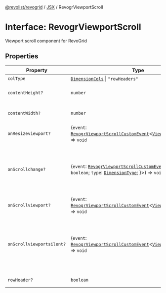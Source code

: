 [@revolist/revogrid](README.md) / [JSX](Namespace.JSX.md) / RevogrViewportScroll

# Interface: RevogrViewportScroll

Viewport scroll component for RevoGrid

## Properties

| Property | Type | Description | Defined in |
| ------ | ------ | ------ | ------ |
| `colType` | [`DimensionCols`](TypeAlias.DimensionCols.md) \| `"rowHeaders"` | - | [src/components.d.ts:2102](https://github.com/revolist/revogrid/blob/424884a9332ccde4a5d40c39536fe61d1ccacbfc/src/components.d.ts#L2102) |
| `contentHeight?` | `number` | Height of inner content | [src/components.d.ts:2106](https://github.com/revolist/revogrid/blob/424884a9332ccde4a5d40c39536fe61d1ccacbfc/src/components.d.ts#L2106) |
| `contentWidth?` | `number` | Width of inner content | [src/components.d.ts:2110](https://github.com/revolist/revogrid/blob/424884a9332ccde4a5d40c39536fe61d1ccacbfc/src/components.d.ts#L2110) |
| `onResizeviewport?` | (`event`: [`RevogrViewportScrollCustomEvent`](Interface.RevogrViewportScrollCustomEvent.md)\<[`ViewPortResizeEvent`](TypeAlias.ViewPortResizeEvent.md)\>) => `void` | Viewport resize | [src/components.d.ts:2114](https://github.com/revolist/revogrid/blob/424884a9332ccde4a5d40c39536fe61d1ccacbfc/src/components.d.ts#L2114) |
| `onScrollchange?` | (`event`: [`RevogrViewportScrollCustomEvent`](Interface.RevogrViewportScrollCustomEvent.md)\<\{ `hasScroll`: `boolean`; `type`: [`DimensionType`](TypeAlias.DimensionType.md); \}\>) => `void` | Triggered on scroll change, can be used to get information about scroll visibility | [src/components.d.ts:2118](https://github.com/revolist/revogrid/blob/424884a9332ccde4a5d40c39536fe61d1ccacbfc/src/components.d.ts#L2118) |
| `onScrollviewport?` | (`event`: [`RevogrViewportScrollCustomEvent`](Interface.RevogrViewportScrollCustomEvent.md)\<[`ViewPortScrollEvent`](TypeAlias.ViewPortScrollEvent.md)\>) => `void` | Before scroll event | [src/components.d.ts:2125](https://github.com/revolist/revogrid/blob/424884a9332ccde4a5d40c39536fe61d1ccacbfc/src/components.d.ts#L2125) |
| `onScrollviewportsilent?` | (`event`: [`RevogrViewportScrollCustomEvent`](Interface.RevogrViewportScrollCustomEvent.md)\<[`ViewPortScrollEvent`](TypeAlias.ViewPortScrollEvent.md)\>) => `void` | Silently scroll to coordinate Made to align negative coordinates for mobile devices | [src/components.d.ts:2129](https://github.com/revolist/revogrid/blob/424884a9332ccde4a5d40c39536fe61d1ccacbfc/src/components.d.ts#L2129) |
| `rowHeader?` | `boolean` | Enable row header | [src/components.d.ts:2133](https://github.com/revolist/revogrid/blob/424884a9332ccde4a5d40c39536fe61d1ccacbfc/src/components.d.ts#L2133) |
